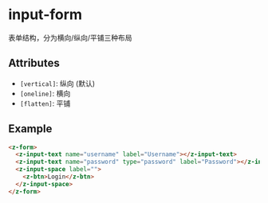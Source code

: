 # input-form

表单结构，分为横向/纵向/平铺三种布局

## Attributes

* `[vertical]`: 纵向 (默认)
* `[oneline]`: 横向
* `[flatten]`: 平铺

## Example

```html
<z-form>
  <z-input-text name="username" label="Username"></z-input-text>
  <z-input-text name="password" type="password" label="Password"></z-input-text>
  <z-input-space label="">
    <z-btn>Login</z-btn>
  </z-input-space>
</z-form>
```
